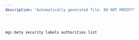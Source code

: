 ```yaml
---
description: "Automatically generated file. DO NOT MODIFY"
---
```


```bash


mgc-beta security labels authorities list

```